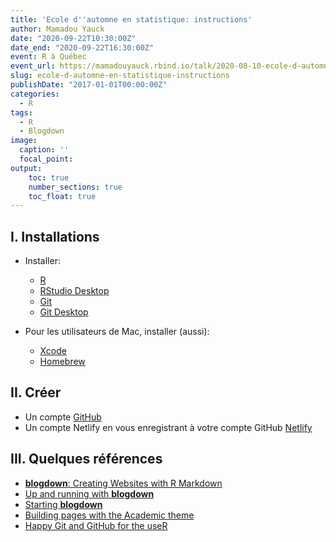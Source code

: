 ```yaml
---
title: 'Ecole d''automne en statistique: instructions'
author: Mamadou Yauck
date: "2020-09-22T10:30:00Z"
date_end: "2020-09-22T16:30:00Z"
event: R à Québec
event_url: https://mamadouyauck.rbind.io/talk/2020-08-10-ecole-d-automne-en-statistique-2020/ecole-d-automne-en-statistique-2020/
slug: ecole-d-automne-en-statistique-instructions
publishDate: "2017-01-01T00:00:00Z"
categories:
  - R
tags:
  - R
  - Blogdown
image:
  caption: ''
  focal_point: 
output:
    toc: true
    number_sections: true
    toc_float: true
---
```


## I. Installations

- Installer:

    * [R](https://cran.cnr.berkeley.edu) 
    * [RStudio Desktop](https://www.rstudio.com/products/rstudio/download/)
    * [Git](https://git-scm.com/downloads)
    * [Git Desktop](https://desktop.github.com/)
    
    
- Pour les utilisateurs de Mac, installer (aussi):

    * [Xcode](https://developer.apple.com/xcode/)
    * [Homebrew](https://brew.sh)


## II. Créer

 * Un compte [GitHub](https://github.com)
 * Un compte Netlify en vous enregistrant à votre compte GitHub [Netlify](https://www.netlify.com/) 

## III. Quelques références

  * [**blogdown**: Creating Websites with R Markdown](https://bookdown.org/yihui/blogdown/) 
  * [Up and running with **blogdown**](https://alison.rbind.io/post/up-and-running-with-blogdown/) 
  * [Starting **blogdown**](https://djnavarro.net/post/starting-blogdown/)
  * [Building pages with the Academic theme](https://sourcethemes.com/academic/docs/page-builder/)
  * [Happy Git and GitHub for the useR](https://happygitwithr.com/push-pull-github.html#push-pull-github)



